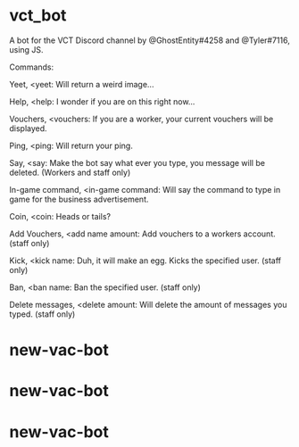 # vct_bot

A bot for the VCT Discord channel by @GhostEntity#4258 and @Tyler#7116, using JS.

Commands:

Yeet,
<yeet: Will return a weird image...

Help,
<help: I wonder if you are on this right now...

Vouchers,
<vouchers: If you are a worker, your current vouchers will be displayed.

Ping,
<ping: Will return your ping.

Say,
<say: Make the bot say what ever you type, you message will be deleted. (Workers and staff only)

In-game command,
<in-game command: Will say the command to type in game for the business advertisement.

Coin,
<coin: Heads or tails?

Add Vouchers,
<add name amount: Add vouchers to a workers account. (staff only)

Kick,
<kick name: Duh, it will make an egg. Kicks the specified user. (staff only)

Ban,
<ban name: Ban the specified user. (staff only)

Delete messages,
<delete amount: Will delete the amount of messages you typed. (staff only)
# new-vac-bot
# new-vac-bot
# new-vac-bot
